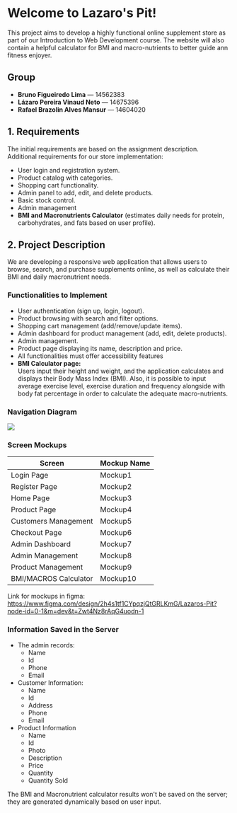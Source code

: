
# Welcome to Lazaro's Pit!

This project aims to develop a highly functional online supplement store as part of our Introduction to Web Development course. The website will also contain a helpful calculator for BMI and macro-nutrients to better guide ann fitness enjoyer. 

## Group 

- **Bruno Figueiredo Lima** — 14562383  
- **Lázaro Pereira Vinaud Neto** — 14675396  
- **Rafael Brazolin Alves Mansur** — 14604020

## 1. Requirements

The initial requirements are based on the assignment description.  
Additional requirements for our store implementation:
- User login and registration system.
- Product catalog with categories.
- Shopping cart functionality.
- Admin panel to add, edit, and delete products.
- Basic stock control.
- Admin management
- **BMI and Macronutrients Calculator** (estimates daily needs for protein, carbohydrates, and fats based on user profile).

## 2. Project Description

We are developing a responsive web application that allows users to browse, search, and purchase supplements online, as well as calculate their BMI and daily macronutrient needs.

### Functionalities to Implement
- User authentication (sign up, login, logout).
- Product browsing with search and filter options.
- Shopping cart management (add/remove/update items).
- Admin dashboard for product management (add, edit, delete products).
- Admin management.
- Product page displaying its name, description and price.
- All functionalities must offer accessibility features
- **BMI Calculator page:**  
  Users input their height and weight, and the application calculates and displays their Body Mass Index (BMI). Also, it is possible to input average exercise level, exercise duration and frequency alongside with body fat percentage in order to calculate the adequate macro-nutrients.

### Navigation Diagram

![](https://cdn.discordapp.com/attachments/1365750322546606204/1365763990982099047/NavDiagram.png?ex=680e7e56&is=680d2cd6&hm=ac74bbe5ce39134035cc821ca848c3690a6b04e50d92cf6d75e855f1b175c958&=)

### Screen Mockups

| Screen                  | Mockup Name |  
|--------------------------|-------------|  
| Login Page               | Mockup1     |  
| Register Page            | Mockup2     |  
| Home Page                | Mockup3     |  
| Product Page             | Mockup4     |  
| Customers Management     | Mockup5     |  
| Checkout Page            | Mockup6     |  
| Admin Dashboard          | Mockup7     |  
| Admin Management         | Mockup8     |  
| Product Management       | Mockup9     |  
| BMI/MACROS Calculator    | Mockup10     |  

Link for mockups in figma: https://www.figma.com/design/2h4s1tf1CYpqzjQtGRLKmG/Lazaros-Pit?node-id=0-1&m=dev&t=Zwt4Nz8rAqG4uodn-1
### Information Saved in the Server
- The admin records:
	- Name
	- Id
	- Phone
	- Email
- Customer Information:
	- Name
	- Id
	- Address
	- Phone
	- Email
- Product Information
	- Name
	- Id
	- Photo
	- Description
	- Price
	- Quantity
	- Quantity Sold

The BMI and Macronutrient calculator results won't be saved on the server; they are generated dynamically based on user input.
